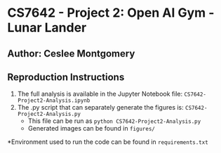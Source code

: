 # CS7642 - Project 2: Open AI Gym - Lunar Lander
## Author: Ceslee Montgomery


## Reproduction Instructions
1. The full analysis is available in the Jupyter Notebook  file: `CS7642-Project2-Analysis.ipynb`
2. The .py script that can separately generate the figures is: `CS7642-Project2-Analysis.py`
	- This file can be run as  `python CS7642-Project2-Analysis.py`
    - Generated images can be found in `figures/`
    
*Environment used to run the code can be found in `requirements.txt`